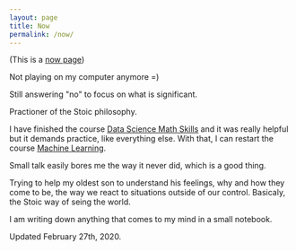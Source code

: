 ```yaml
---
layout: page
title: Now
permalink: /now/
---
```


(This is a [now page](https://nownownow.com/about))

Not playing on my computer anymore =)

Still answering "no" to focus on what is significant.

Practioner of the Stoic philosophy.

I have finished the course [Data Science Math Skills](https://www.coursera.org/learn/datasciencemathskills/) and it was really helpful but it demands practice, like everything else. With that, I can restart the course [Machine Learning](https://www.coursera.org/learn/machine-learning).

Small talk easily bores me the way it never did, which is a good thing.

Trying to help my oldest son to understand his feelings, why and how they come to be, the way we react to situations outside of our control. Basicaly, the Stoic way of seing the world.

I am writing down anything that comes to my mind in a small notebook.

Updated February 27th, 2020.
